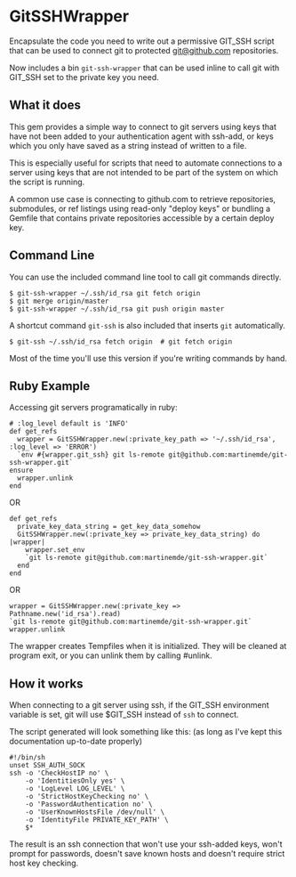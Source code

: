 # GitSSHWrapper

Encapsulate the code you need to write out a permissive GIT\_SSH script that
can be used to connect git to protected git@github.com repositories.

Now includes a bin `git-ssh-wrapper` that can be used inline to call git with
GIT\_SSH set to the private key you need.

## What it does

This gem provides a simple way to connect to git servers using keys that have
not been added to your authentication agent with ssh-add, or keys which you
only have saved as a string instead of written to a file.

This is especially useful for scripts that need to automate connections to a
server using keys that are not intended to be part of the system on which the
script is running.

A common use case is connecting to github.com to retrieve repositories,
submodules, or ref listings using read-only "deploy keys" or bundling a Gemfile
that contains private repositories accessible by a certain deploy key.

## Command Line

You can use the included command line tool to call git commands directly.

    $ git-ssh-wrapper ~/.ssh/id_rsa git fetch origin
    $ git merge origin/master
    $ git-ssh-wrapper ~/.ssh/id_rsa git push origin master

A shortcut command `git-ssh` is also included that inserts `git` automatically.

    $ git-ssh ~/.ssh/id_rsa fetch origin  # git fetch origin

Most of the time you'll use this version if you're writing commands by hand.

## Ruby Example

Accessing git servers programatically in ruby:

    # :log_level default is 'INFO'
    def get_refs
      wrapper = GitSSHWrapper.new(:private_key_path => '~/.ssh/id_rsa', :log_level => 'ERROR')
      `env #{wrapper.git_ssh} git ls-remote git@github.com:martinemde/git-ssh-wrapper.git`
    ensure
      wrapper.unlink
    end

OR

    def get_refs
      private_key_data_string = get_key_data_somehow
      GitSSHWrapper.new(:private_key => private_key_data_string) do |wrapper|
        wrapper.set_env
        `git ls-remote git@github.com:martinemde/git-ssh-wrapper.git`
      end
    end

OR

    wrapper = GitSSHWrapper.new(:private_key => Pathname.new('id_rsa').read)
    `git ls-remote git@github.com:martinemde/git-ssh-wrapper.git`
    wrapper.unlink

The wrapper creates Tempfiles when it is initialized. They will be cleaned at
program exit, or you can unlink them by calling #unlink.

## How it works

When connecting to a git server using ssh, if the GIT\_SSH environment variable
is set, git will use $GIT\_SSH instead of `ssh` to connect.

The script generated will look something like this:
(as long as I've kept this documentation up-to-date properly)

    #!/bin/sh
    unset SSH_AUTH_SOCK
    ssh -o 'CheckHostIP no' \
        -o 'IdentitiesOnly yes' \
        -o 'LogLevel LOG_LEVEL' \
        -o 'StrictHostKeyChecking no' \
        -o 'PasswordAuthentication no' \
        -o 'UserKnownHostsFile /dev/null' \
        -o 'IdentityFile PRIVATE_KEY_PATH' \
        $*

The result is an ssh connection that won't use your ssh-added keys, won't prompt
for passwords, doesn't save known hosts and doesn't require strict host key
checking.
